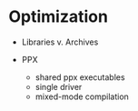 # Optimization

* Libraries v. Archives

* PPX

  * shared ppx executables
  * single driver
  * mixed-mode compilation